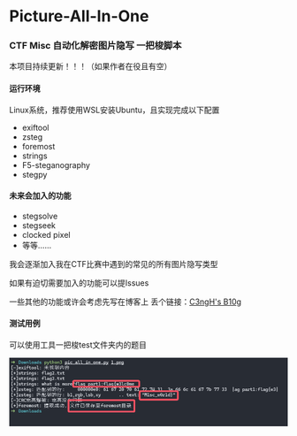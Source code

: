 # Picture-All-In-One
### CTF Misc 自动化解密图片隐写 一把梭脚本

本项目持续更新！！！（如果作者在役且有空）

#### 运行环境

Linux系统，推荐使用WSL安装Ubuntu，且实现完成以下配置

- exiftool
- zsteg
- foremost
- strings
- F5-steganography
- stegpy

#### 未来会加入的功能

- stegsolve
- stegseek
- clocked pixel
- 等等……

我会逐渐加入我在CTF比赛中遇到的常见的所有图片隐写类型

如果有迫切需要加入的功能可以提Issues

一些其他的功能或许会考虑先写在博客上 丢个链接：[C3ngH's B10g](https://c3ngh.top/)

#### 测试用例

可以使用工具一把梭test文件夹内的题目

![image1](img/image1.png)
